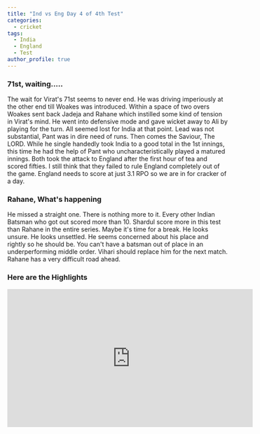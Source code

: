 ```yaml
---
title: "Ind vs Eng Day 4 of 4th Test"
categories:
  - cricket
tags:
  - India
  - England
  - Test
author_profile: true
---
```


### 71st, waiting.....
The wait for Virat's 71st seems to never end. He was driving imperiously at the other end till Woakes was introduced. Within a space of two overs Woakes sent back Jadeja and Rahane which instilled some kind of tension in Virat's mind. He went into defensive mode and gave wicket away to Ali by playing for the turn. All seemed lost for India at that point. Lead was not substantial, Pant was in dire need of runs. Then comes the Saviour, The LORD. While he single handedly took India to a good total in the 1st innings, this time he had the help of Pant who uncharacteristically played a matured innings. Both took the attack to England after the first hour of tea and scored fifties. I still think that they failed to rule England completely out of the game. England needs to score at just 3.1 RPO so we are in for cracker of a day.

### Rahane, What's happening
He missed a straight one. There is nothing more to it. Every other Indian Batsman who got out scored more than 10. Shardul score more in this test than Rahane in the entire series. Maybe it's time for a break. He looks unsure. He looks unsettled. He seems concerned about his place and rightly so he should be. You can't have a batsman out of place in an underperforming middle order. Vihari should replace him for the next match. Rahane has a very difficult road ahead. 

### Here are the Highlights
<iframe width="560" height="315" src="https://www.youtube-nocookie.com/embed/WFbnOKOW__s" title="YouTube video player" frameborder="0" allow="accelerometer; autoplay; clipboard-write; encrypted-media; gyroscope; picture-in-picture" allowfullscreen></iframe>